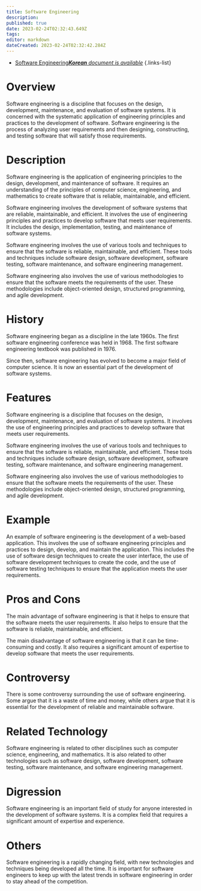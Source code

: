 ```yaml
---
title: Software Engineering
description: 
published: true
date: 2023-02-24T02:32:43.649Z
tags: 
editor: markdown
dateCreated: 2023-02-24T02:32:42.284Z
---
```


- [Software Engineering***Korean** document is available*](/ko/Knowledge-base/Dictionary/software-engineering)
{.links-list}


# Overview
Software engineering is a discipline that focuses on the design, development, maintenance, and evaluation of software systems. It is concerned with the systematic application of engineering principles and practices to the development of software. Software engineering is the process of analyzing user requirements and then designing, constructing, and testing software that will satisfy those requirements.

# Description
Software engineering is the application of engineering principles to the design, development, and maintenance of software. It requires an understanding of the principles of computer science, engineering, and mathematics to create software that is reliable, maintainable, and efficient.

Software engineering involves the development of software systems that are reliable, maintainable, and efficient. It involves the use of engineering principles and practices to develop software that meets user requirements. It includes the design, implementation, testing, and maintenance of software systems.

Software engineering involves the use of various tools and techniques to ensure that the software is reliable, maintainable, and efficient. These tools and techniques include software design, software development, software testing, software maintenance, and software engineering management.

Software engineering also involves the use of various methodologies to ensure that the software meets the requirements of the user. These methodologies include object-oriented design, structured programming, and agile development.

# History
Software engineering began as a discipline in the late 1960s. The first software engineering conference was held in 1968. The first software engineering textbook was published in 1976.

Since then, software engineering has evolved to become a major field of computer science. It is now an essential part of the development of software systems.

# Features
Software engineering is a discipline that focuses on the design, development, maintenance, and evaluation of software systems. It involves the use of engineering principles and practices to develop software that meets user requirements.

Software engineering involves the use of various tools and techniques to ensure that the software is reliable, maintainable, and efficient. These tools and techniques include software design, software development, software testing, software maintenance, and software engineering management.

Software engineering also involves the use of various methodologies to ensure that the software meets the requirements of the user. These methodologies include object-oriented design, structured programming, and agile development.

# Example
An example of software engineering is the development of a web-based application. This involves the use of software engineering principles and practices to design, develop, and maintain the application. This includes the use of software design techniques to create the user interface, the use of software development techniques to create the code, and the use of software testing techniques to ensure that the application meets the user requirements.

# Pros and Cons
The main advantage of software engineering is that it helps to ensure that the software meets the user requirements. It also helps to ensure that the software is reliable, maintainable, and efficient.

The main disadvantage of software engineering is that it can be time-consuming and costly. It also requires a significant amount of expertise to develop software that meets the user requirements.

# Controversy
There is some controversy surrounding the use of software engineering. Some argue that it is a waste of time and money, while others argue that it is essential for the development of reliable and maintainable software.

# Related Technology
Software engineering is related to other disciplines such as computer science, engineering, and mathematics. It is also related to other technologies such as software design, software development, software testing, software maintenance, and software engineering management.

# Digression
Software engineering is an important field of study for anyone interested in the development of software systems. It is a complex field that requires a significant amount of expertise and experience.

# Others
Software engineering is a rapidly changing field, with new technologies and techniques being developed all the time. It is important for software engineers to keep up with the latest trends in software engineering in order to stay ahead of the competition.